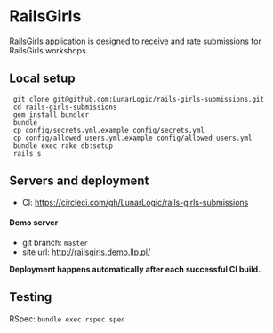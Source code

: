 # RailsGirls

 RailsGirls application is designed to receive and rate submissions for RailsGirls workshops.

## Local setup

     git clone git@github.com:LunarLogic/rails-girls-submissions.git
     cd rails-girls-submissions
     gem install bundler
     bundle
     cp config/secrets.yml.example config/secrets.yml
     cp config/allowed_users.yml.example config/allowed_users.yml
     bundle exec rake db:setup
     rails s
 
## Servers and deployment

 * CI: https://circleci.com/gh/LunarLogic/rails-girls-submissions

#### Demo server

 * git branch: `master`
 * site url: http://railsgirls.demo.llp.pl/

 __Deployment happens automatically after each successful CI build.__

## Testing

 RSpec: ```bundle exec rspec spec```

